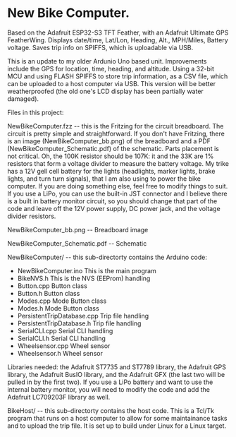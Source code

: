 # New Bike Computer.

Based on the Adafruit ESP32-S3 TFT Feather, with an Adafruit Ultimate GPS
FeatherWing. Displays date/time, Lat/Lon, Heading, Alt., MPH/Miles, Battery
voltage. Saves trip info on SPIFFS, which is uploadable via USB.

This is an update to my older Ardunio Uno based unit. Improvements include the
GPS for location, time, heading, and altitude.  Using a 32-bit MCU and using 
FLASH SPIFFS to store trip information, as a CSV file, which can be uploaded
to a host computer via USB.  This version will be better weatherproofed (the 
old one's LCD display has been partially water damaged).

Files in this project:

NewBikeComputer.fzz -- this is the Fritzing for the circuit breadboard.  The 
circuit is pretty simple and straightforward.  If you don't have Fritzing, 
there is an image (NewBikeComputer_bb.png) of the breadboard and a PDF 
(NewBikeComputer_Schematic.pdf) of the schematic.  Parts placement is not 
critical.  Oh, the 100K resistor should be 107K: it and the 33K are 1% 
resistors that form a voltage divider to measure the battery voltage.  My 
trike has a 12V gell cell battery for the lights (headlights, marker lights, 
brake lights, and turn turn signals), that I am also using to power the bike 
computer.  If you are doing something else, feel free to modify things to 
suit.  If you use a LiPo, you can use the built-in JST connector and I believe 
there is a built in battery monitor circuit, so you should change that part of 
the code and leave off the 12V power supply, DC power jack, and the voltage 
divider resistors.

NewBikeComputer_bb.png -- Breadboard image

NewBikeComputer_Schematic.pdf -- Schematic

NewBikeComputer/ -- this sub-directorty contains the Arduino code:

- NewBikeComputer.ino This is the main program
- BikeNVS.h This is the NVS (EEProm) handling
- Button.cpp Button class
- Button.h   Button class
- Modes.cpp  Mode Button class
- Modes.h    Mode Button class
- PersistentTripDatabase.cpp Trip file handling
- PersistentTripDatabase.h   Trip file handling
- SerialCLI.cpp Serial CLI handling
- SerialCLI.h   Serial CLI handling
- Wheelsensor.cpp Wheel sensor
- Wheelsensor.h   Wheel sensor

Libraries needed: the Adafruit ST7735 and ST7789 library, the Adafruit GPS
library, the Adafruit BusIO library, and the Adafruit GFX (the last two will 
be pulled in by the first two).  If you use a LiPo battery and want to use the 
internal battery monitor, you will need to modify the code and add the  
Adafruit LC709203F library as well.

BikeHost/ -- this sub-directorty contains the host code.  This is a Tcl/Tk 
program that runs on a host computer to allow for some maintainance tasks and 
to upload the trip file.  It is set up to build under Linux for a Linux 
target.


